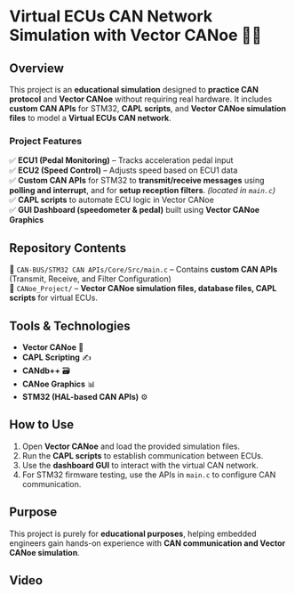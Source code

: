 # Virtual ECUs CAN Network Simulation with Vector CANoe 🚗🔧  

## Overview  
This project is an **educational simulation** designed to **practice CAN protocol** and **Vector CANoe** without requiring real hardware. It includes **custom CAN APIs** for STM32, **CAPL scripts**, and **Vector CANoe simulation files** to model a **Virtual ECUs CAN network**.  

### Project Features  
✅ **ECU1 (Pedal Monitoring)** – Tracks acceleration pedal input  
✅ **ECU2 (Speed Control)** – Adjusts speed based on ECU1 data  
✅ **Custom CAN APIs** for STM32 to **transmit/receive messages** using **polling and interrupt**, and for **setup reception filters**. *(located in `main.c`)*  
✅ **CAPL scripts** to automate ECU logic in Vector CANoe  
✅ **GUI Dashboard (speedometer & pedal)** built using **Vector CANoe Graphics**  

## Repository Contents  
📂 `CAN-BUS/STM32 CAN APIs/Core/Src/main.c` – Contains **custom CAN APIs** (Transmit, Receive, and Filter Configuration)  
📂 `CANoe_Project/` – **Vector CANoe simulation files, database files, CAPL scripts** for virtual ECUs.   


## Tools & Technologies  
- **Vector CANoe** 🚗  
- **CAPL Scripting** ✍️  
- **CANdb++** 🗃️  
- **CANoe Graphics** 📊
- **STM32 (HAL-based CAN APIs)** ⚙️  

## How to Use  
1. Open **Vector CANoe** and load the provided simulation files.  
2. Run the **CAPL scripts** to establish communication between ECUs.  
3. Use the **dashboard GUI** to interact with the virtual CAN network.  
4. For STM32 firmware testing, use the APIs in `main.c` to configure CAN communication.  

## Purpose  
This project is purely for **educational purposes**, helping embedded engineers gain hands-on experience with **CAN communication and Vector CANoe simulation**.  
  
## Video  
[![]()](https://raw.githubusercontent.com/Mohamed-Hamdy-MA/CAN-BUS/blob/main/Video.mp4)
